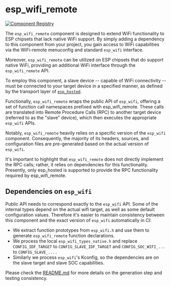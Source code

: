 # esp_wifi_remote

[![Component Registry](https://components.espressif.com/components/espressif/esp_wifi_remote/badge.svg)](https://components.espressif.com/components/espressif/esp_wifi_remote)

The `esp_wifi_remote` component is designed to extend WiFi functionality to ESP chipsets that lack native WiFi support. By simply adding a dependency to this component from your project, you gain access to WiFi capabilities via the WiFi-remote menuconfig and standard `esp_wifi` interface.

Moreover, `esp_wifi_remote` can be utilized on ESP chipsets that do support native WiFi, providing an additional WiFi interface through the `esp_wifi_remote` API.

To employ this component, a slave device -- capable of WiFi connectivity -- must be connected to your target device in a specified manner, as defined by the transport layer of [`esp_hosted`](https://github.com/espressif/esp-hosted).

Functionally, `esp_wifi_remote` wraps the public API of `esp_wifi`, offering a set of function call namespaces prefixed with esp_wifi_remote. These calls are translated into Remote Procedure Calls (RPC) to another target device (referred to as the "slave" device), which then executes the appropriate `esp_wifi` APIs.

Notably, `esp_wifi_remote` heavily relies on a specific version of the `esp_wifi` component. Consequently, the majority of its headers, sources, and configuration files are pre-generated based on the actual version of `esp_wifi`.

It's important to highlight that `esp_wifi_remote` does not directly implement the RPC calls; rather, it relies on dependencies for this functionality. Presently, only esp_hosted is supported to provide the RPC functionality required by esp_wifi_remote.


## Dependencies on `esp_wifi`

Public API needs to correspond exactly to the `esp_wifi` API. Some of the internal types depend on the actual wifi target, as well as some default configuration values. Therefore it's easier to maintain consistency between this component and the exact version of `esp_wifi` automatically in CI:

* We extract function prototypes from `esp_wifi.h` and use them to generate `esp_wifi_remote` function declarations.
* We process the local `esp_wifi_types_native.h` and replace `CONFIG_IDF_TARGET` to `CONFIG_SLAVE_IDF_TARGET` and `CONFIG_SOC_WIFI_...` to `CONFIG_SLAVE_....`
* Similarly we process `esp_wifi`'s Kconfig, so the dependencies are on the slave target and slave SOC capabilities.

Please check the [README.md](./scripts/README.md) for more details on the generation step and testing consistency.
